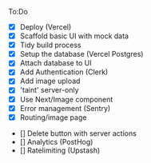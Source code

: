 To:Do

- [x] Deploy (Vercel)
- [x] Scaffold basic UI with mock data
- [x] Tidy build process
- [x] Setup the database (Vercel Postgres)
- [x] Attach database to UI
- [x] Add Authentication (Clerk)
- [x] Add image upload
- [x] 'taint' server-only
- [x] Use Next/Image component
- [x] Error management (Sentry)
- [x] Routing/image page
- [] Delete button with server actions
- [] Analytics (PostHog)
- [] Ratelimiting (Upstash)
